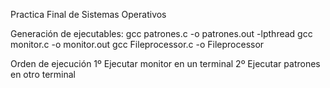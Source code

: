 Practica Final de Sistemas Operativos

Generación de ejecutables:
gcc patrones.c -o patrones.out -lpthread
gcc monitor.c -o monitor.out
gcc Fileprocessor.c -o Fileprocessor

Orden de ejecución
1º Ejecutar monitor en un terminal
2º Ejecutar patrones en otro terminal
